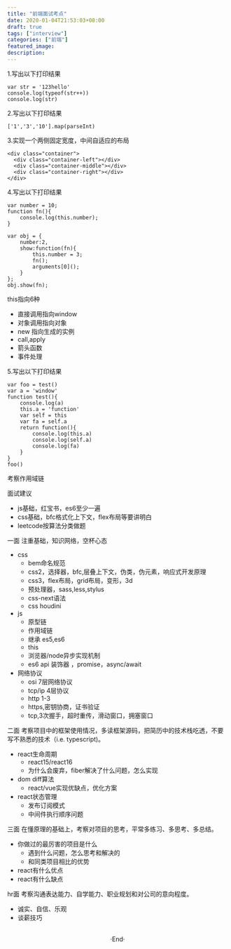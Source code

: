 ```yaml
---
title: "前端面试考点"
date: 2020-01-04T21:53:03+08:00
draft: true
tags: ["interview"]
categories: ["前端"]
featured_image: 
description: 
---
```


1.写出以下打印结果

```
var str = '123hello'
console.log(typeof(str++))
console.log(str)
```

2.写出以下打印结果

```
['1','3','10'].map(parseInt)
```

3.实现一个两侧固定宽度，中间自适应的布局

```
<div class="container">
  <div class="container-left"></div>
  <div class="container-middle"></div>
  <div class="container-right"></div>
</div>
```
4.写出以下打印结果

```
var number = 10;
function fn(){
    console.log(this.number);
}

var obj = {
    number:2,
    show:function(fn){
        this.number = 3;
        fn();
        arguments[0]();
    }
};
obj.show(fn);
```
this指向6种
- 直接调用指向window
- 对象调用指向对象
- new 指向生成的实例
- call,apply
- 箭头函数 
- 事件处理

5.写出以下打印结果
```
var foo = test()
var a = 'window'
function test(){
    console.log(a)
    this.a = 'function'
    var self = this
    var fa = self.a
    return function(){
        console.log(this.a)
        console.log(self.a)
        console.log(fa)
    }
}
foo()
```
考察作用域链

面试建议

- js基础，红宝书，es6至少一遍
- css基础，bfc格式化上下文，flex布局等要讲明白
- leetcode按算法分类做题

一面  注重基础，知识网络，空杯心态
- css 
  - bem命名规范
  - css2，选择器，bfc,层叠上下文，伪类，伪元素，响应式开发原理
  - css3，flex布局，grid布局，变形，3d
  - 预处理器，sass,less,stylus
  - css-next语法
  - css houdini
- js
  - 原型链
  - 作用域链
  - 继承 es5,es6
  - this
  - 浏览器/node异步实现机制
  - es6 api 装饰器 ，promise，async/await
- 网络协议
  - osi 7层网络协议
  - tcp/ip 4层协议
  - http 1-3
  - https,密钥协商，证书验证
  - tcp,3次握手，超时重传，滑动窗口，拥塞窗口

二面 考察项目中的框架使用情况，多读框架源码，把简历中的技术栈吃透，不要写不熟悉的技术（i.e. typescript)。
- react生命周期
  - react15/react16
  - 为什么会废弃，fiber解决了什么问题，怎么实现
- dom diff算法
  - react/vue实现优缺点，优化方案
- react状态管理
  - 发布订阅模式
  - 中间件执行顺序问题

三面 在懂原理的基础上，考察对项目的思考，平常多练习、多思考、多总结。
- 你做过的最厉害的项目是什么
  - 遇到什么问题，怎么思考和解决的
  - 和同类项目相比的优势
- react有什么优点
- react有什么缺点

hr面 考察沟通表达能力、自学能力、职业规划和对公司的意向程度。
- 诚实、自信、乐观
- 谈薪技巧

<br>

<center>  ·End·  </center>